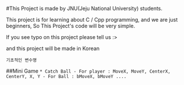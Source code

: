 #This Project is made by JNU(Jeju National University) students.


This project is for learning about C / Cpp programming, and we are just beginners, So This Project's code will be very simple.

If you see typo on this project please tell us :>

and this project will be made in Korean

```
기초적인 변수명
```


##Mini Game
    ```
    * Catch Ball
      - For player :
          MoveX, MoveY, CenterX, CenterY, X, Y
      - For Ball :
          bMoveX, bMoveY ....
    ```
